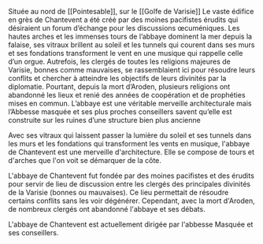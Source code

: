 Située au nord de [[Pointesable]], sur le [[Golfe de Varisie]]
Le vaste édifice en grès de Chantevent a été créé par des moines pacifistes érudits qui désiraient un forum d’échange pour les discussions œcuméniques. Les hautes arches et les immenses tours de l’abbaye dominent la mer depuis la falaise, ses vitraux brillent au soleil et les tunnels qui courent dans ses murs et ses fondations transforment le vent en une musique qui rappelle celle d’un orgue. Autrefois, les clergés de toutes les religions majeures de Varisie, bonnes comme mauvaises, se rassemblaient ici pour résoudre leurs conflits et chercher à atteindre les objectifs de leurs divinités par la diplomatie. Pourtant, depuis la mort d’Aroden, plusieurs religions ont abandonné les lieux et renié des années de coopération et de prophéties mises en commun. L’abbaye est une véritable merveille architecturale mais l’Abbesse masquée et ses plus proches conseillers savent qu’elle est construite sur les ruines d’une structure bien plus ancienne

Avec ses vitraux qui laissent passer la lumière du soleil et ses tunnels dans les murs et les fondations qui transforment les vents en musique, l'abbaye de Chantevent est une merveille d'architecture. Elle se compose de tours et d'arches que l'on voit se démarquer de la côte.  
  
L'abbaye de Chantevent fut fondée par des moines pacifistes et des érudits pour servir de lieu de discussion entre les clergés des principales divinités de la Varisie (bonnes ou mauvaises). Ce lieu permettait de résoudre certains conflits sans les voir dégénérer. Cependant, avec la mort d'Aroden, de nombreux clergés ont abandonné l'abbaye et ses débats.  
  
L'abbaye de Chantevent est actuellement dirigée par l'abbesse Masquée et ses conseillers.